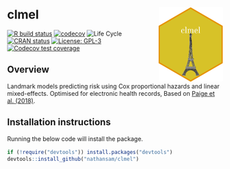 # clmel <img src="man/figures/sticker.png" align="right" width="150" />

<!-- badges: start -->
[![R build status](https://github.com/nathansam/clmel/workflows/R-CMD-check/badge.svg)](https://github.com/nathansam/clmel/actions)
[![codecov](https://codecov.io/gh/nathansam/clmel/branch/master/graph/badge.svg)](https://codecov.io/gh/nathansam/clmel)
![Life Cycle](https://img.shields.io/badge/lifecycle-experimental-orange.svg)
[![CRAN status](https://www.r-pkg.org/badges/version/clmnel)](https://CRAN.R-project.org/package=clmel)
[![License: GPL-3](https://img.shields.io/badge/License-GPL3-green.svg)](https://opensource.org/licenses/GPL-3.0)
[![Codecov test coverage](https://codecov.io/gh/nathansam/clmel/branch/master/graph/badge.svg)](https://codecov.io/gh/nathansam/clmel?branch=master)
<!-- badges: end -->

## Overview

Landmark models predicting risk using Cox proportional hazards and linear
mixed-effects. Optimised for electronic health records, Based on  [Paige et al. (2018)](10.1093/aje/kwy018).

## Installation instructions

Running the below code will install the package.

``` R
if (!require("devtools")) install.packages("devtools")
devtools::install_github("nathansam/clmel")
```
